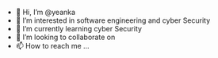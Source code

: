 - 👋 Hi, I’m @yeanka
- 👀 I’m interested in software engineering and cyber Security
- 🌱 I’m currently learning cyber Security
- 💞️ I’m looking to collaborate on 
- 📫 How to reach me ...

<!---
yeanka/yeanka is a ✨ special ✨ repository because its `README.md` (this file) appears on your GitHub profile.
You can click the Preview link to take a look at your changes.
--->
